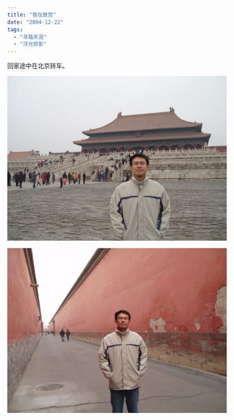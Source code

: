 ```yaml
---
title: "我在故宫"
date: "2004-12-22"
tags: 
  - "寻路天涯"
  - "浮光掠影"
---
```


回家途中在北京转车。

![](PC180143.JPG)

![](PC180144.JPG)
